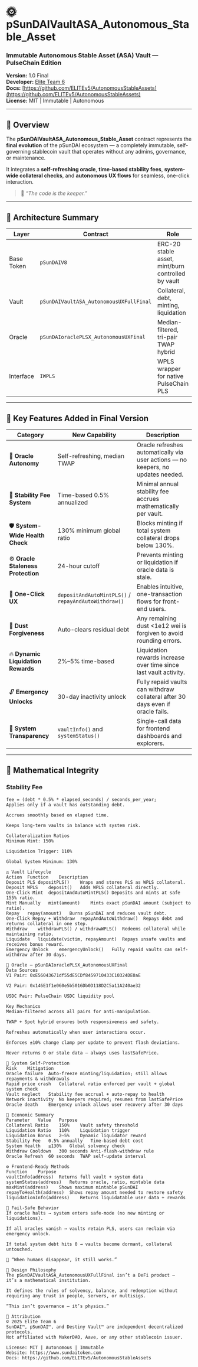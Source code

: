 # 🌞 pSunDAIVaultASA_Autonomous_Stable_Asset 
### Immutable Autonomous Stable Asset (ASA) Vault — PulseChain Edition  
**Version:** 1.0 Final  
**Developer:** [Elite Team 6](https://x.com/elite_team6)  
**Docs:** [https://github.com/ELITEv5/AutonomousStableAssets](https://github.com/ELITEv5/AutonomousStableAssets)  
**License:** MIT | Immutable | Autonomous  

---

## 🧠 Overview  

The **pSunDAIVaultASA_Autonomous_Stable_Asset** contract represents the **final evolution** of the pSunDAI ecosystem — a completely immutable, self-governing stablecoin vault that operates without any admins, governance, or maintenance.  

It integrates a **self-refreshing oracle**, **time-based stability fees**, **system-wide collateral checks**, and **autonomous UX flows** for seamless, one-click interaction.

> 💬 *“The code is the keeper.”*

---

## 🧩 Architecture Summary

| Layer | Contract | Role | Immutable |
|--------|-----------|------|-----------|
| Base Token | `pSunDAIV8` | ERC-20 stable asset, mint/burn controlled by vault | ✅ Yes |
| Vault | `pSunDAIVaultASA_AutonomousUXFullFinal` | Collateral, debt, minting, liquidation | ✅ Yes |
| Oracle | `pSunDAIoraclePLSX_AutonomousUXFinal` | Median-filtered, tri-pair TWAP hybrid | ✅ Yes |
| Interface | `IWPLS` | WPLS wrapper for native PulseChain PLS | ✅ Standard |

---

## 🔧 Key Features Added in Final Version  

| Category | New Capability | Description |
|-----------|----------------|--------------|
| 🧭 **Oracle Autonomy** | Self-refreshing, median TWAP | Oracle refreshes automatically via user actions — no keepers, no updates needed. |
| 🧮 **Stability Fee System** | Time-based 0.5% annualized | Minimal annual stability fee accrues mathematically per vault. |
| 🛡️ **System-Wide Health Check** | 130% minimum global ratio | Blocks minting if total system collateral drops below 130%. |
| ⚙️ **Oracle Staleness Protection** | 24-hour cutoff | Prevents minting or liquidation if oracle data is stale. |
| 💸 **One-Click UX** | `depositAndAutoMintPLS()` / `repayAndAutoWithdraw()` | Enables intuitive, one-transaction flows for front-end users. |
| 🧰 **Dust Forgiveness** | Auto-clears residual debt | Any remaining dust <1e12 wei is forgiven to avoid rounding errors. |
| 🔥 **Dynamic Liquidation Rewards** | 2%–5% time-based | Liquidation rewards increase over time since last vault activity. |
| 🔓 **Emergency Unlocks** | 30-day inactivity unlock | Fully repaid vaults can withdraw collateral after 30 days even if oracle fails. |
| 🧾 **System Transparency** | `vaultInfo()` and `systemStatus()` | Single-call data for frontend dashboards and explorers. |

---

## 🧮 Mathematical Integrity  

### Stability Fee  
```solidity
fee = (debt * 0.5% * elapsed_seconds) / seconds_per_year;
Applies only if a vault has outstanding debt.

Accrues smoothly based on elapsed time.

Keeps long-term vaults in balance with system risk.

Collateralization Ratios
Minimum Mint: 150%

Liquidation Trigger: 110%

Global System Minimum: 130%

⚖️ Vault Lifecycle
Action	Function	Description
Deposit PLS	depositPLS()	Wraps and stores PLS as WPLS collateral.
Deposit WPLS	deposit()	Adds WPLS collateral directly.
One-Click Mint	depositAndAutoMintPLS()	Deposits and mints at safe 155% ratio.
Mint Manually	mint(amount)	Mints exact pSunDAI amount (subject to ratio).
Repay	repay(amount)	Burns pSunDAI and reduces vault debt.
One-Click Repay + Withdraw	repayAndAutoWithdraw()	Repays debt and returns collateral in one step.
Withdraw	withdrawPLS() / withdrawWPLS()	Redeems collateral while maintaining ratio.
Liquidate	liquidate(victim, repayAmount)	Repays unsafe vaults and receives bonus reward.
Emergency Unlock	emergencyUnlock()	Fully repaid vaults can self-withdraw after 30 days.

🧭 Oracle — pSunDAIoraclePLSX_AutonomousUXFinal
Data Sources
V1 Pair: 0xE56043671df55dE5CDf8459710433C10324DE0aE

V2 Pair: 0x146E1f1e060e5b5016Db0D118D2C5a11A240ae32

USDC Pair: PulseChain USDC liquidity pool

Key Mechanics
Median-filtered across all pairs for anti-manipulation.

TWAP + Spot hybrid ensures both responsiveness and safety.

Refreshes automatically when user interactions occur.

Enforces ±10% change clamp per update to prevent flash deviations.

Never returns 0 or stale data — always uses lastSafePrice.

🧠 System Self-Protection
Risk	Mitigation
Oracle failure	Auto-freeze minting/liquidation; still allows repayments & withdrawals
Rapid price crash	Collateral ratio enforced per vault + global system check
Vault neglect	Stability fee accrual + auto-repay to health
Network inactivity	No keepers required; resumes from lastSafePrice
Oracle death	Emergency unlock allows user recovery after 30 days

💎 Economic Summary
Parameter	Value	Purpose
Collateral Ratio	150%	Vault safety threshold
Liquidation Ratio	110%	Liquidation trigger
Liquidation Bonus	2–5%	Dynamic liquidator reward
Stability Fee	0.5% annually	Time-based debt cost
System Health	≥130%	Global solvency check
Withdraw Cooldown	300 seconds	Anti-flash-withdraw rule
Oracle Refresh	60 seconds	TWAP self-update interval

⚙️ Frontend-Ready Methods
Function	Purpose
vaultInfo(address)	Returns full vault + system data
systemStatus(address)	Returns oracle, ratio, mintable data
maxMint(address)	Shows maximum mintable pSunDAI
repayToHealth(address)	Shows repay amount needed to restore safety
liquidationInfo(address)	Returns liquidatable user data + rewards

🔐 Fail-Safe Behavior
If oracle halts → system enters safe-mode (no new minting or liquidations).

If all oracles vanish → vaults retain PLS, users can reclaim via emergency unlock.

If total system debt hits 0 → vaults become dormant, collateral untouched.

💬 “When humans disappear, it still works.”

🧠 Design Philosophy
The pSunDAIVaultASA_AutonomousUXFullFinal isn’t a DeFi product —
it’s a mathematical institution.

It defines the rules of solvency, balance, and redemption without requiring any trust in people, servers, or multisigs.

“This isn’t governance — it’s physics.”

📜 Attribution
© 2025 Elite Team 6
SunDAI™, pSunDAI™, and Destiny Vault™ are independent decentralized protocols.
Not affiliated with MakerDAO, Aave, or any other stablecoin issuer.

License: MIT | Autonomous | Immutable
Website: https://www.sundaitoken.com
Docs: https://github.com/ELITEv5/AutonomousStableAssets
